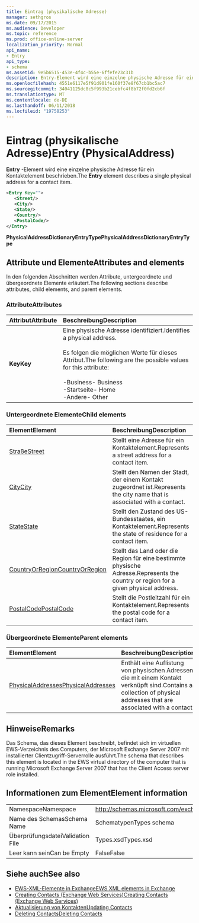 ```yaml
---
title: Eintrag (physikalische Adresse)
manager: sethgros
ms.date: 09/17/2015
ms.audience: Developer
ms.topic: reference
ms.prod: office-online-server
localization_priority: Normal
api_name:
- Entry
api_type:
- schema
ms.assetid: 9e5b6515-453e-4f4c-b55e-6ffefe23c31b
description: Entry-Element wird eine einzelne physische Adresse für ein Kontaktelement beschrieben.
ms.openlocfilehash: 4551e6117e5f91d901fe160f37e8f67cb1bc5ac7
ms.sourcegitcommit: 34041125dc8c5f993b21cebfc4f8b72f0fd2cb6f
ms.translationtype: MT
ms.contentlocale: de-DE
ms.lasthandoff: 06/11/2018
ms.locfileid: "19758253"
---
```

# <a name="entry-physicaladdress"></a><span data-ttu-id="e6af3-103">Eintrag (physikalische Adresse)</span><span class="sxs-lookup"><span data-stu-id="e6af3-103">Entry (PhysicalAddress)</span></span>

<span data-ttu-id="e6af3-104">**Entry** -Element wird eine einzelne physische Adresse für ein Kontaktelement beschrieben.</span><span class="sxs-lookup"><span data-stu-id="e6af3-104">The **Entry** element describes a single physical address for a contact item.</span></span> 
  
```xml
<Entry Key="">
   <Street/>
   <City/>
   <State/>
   <Country/>
   <PostalCode/>
</Entry>
```

 <span data-ttu-id="e6af3-105">**PhysicalAddressDictionaryEntryType**</span><span class="sxs-lookup"><span data-stu-id="e6af3-105">**PhysicalAddressDictionaryEntryType**</span></span>
## <a name="attributes-and-elements"></a><span data-ttu-id="e6af3-106">Attribute und Elemente</span><span class="sxs-lookup"><span data-stu-id="e6af3-106">Attributes and elements</span></span>

<span data-ttu-id="e6af3-107">In den folgenden Abschnitten werden Attribute, untergeordnete und übergeordnete Elemente erläutert.</span><span class="sxs-lookup"><span data-stu-id="e6af3-107">The following sections describe attributes, child elements, and parent elements.</span></span>
  
### <a name="attributes"></a><span data-ttu-id="e6af3-108">Attribute</span><span class="sxs-lookup"><span data-stu-id="e6af3-108">Attributes</span></span>

|<span data-ttu-id="e6af3-109">**Attribut**</span><span class="sxs-lookup"><span data-stu-id="e6af3-109">**Attribute**</span></span>|<span data-ttu-id="e6af3-110">**Beschreibung**</span><span class="sxs-lookup"><span data-stu-id="e6af3-110">**Description**</span></span>|
|:-----|:-----|
|<span data-ttu-id="e6af3-111">**Key**</span><span class="sxs-lookup"><span data-stu-id="e6af3-111">**Key**</span></span> <br/> | <span data-ttu-id="e6af3-112">Eine physische Adresse identifiziert.</span><span class="sxs-lookup"><span data-stu-id="e6af3-112">Identifies a physical address.</span></span><br/><br/> <span data-ttu-id="e6af3-113">Es folgen die möglichen Werte für dieses Attribut.</span><span class="sxs-lookup"><span data-stu-id="e6af3-113">The following are the possible values for this attribute:</span></span><br/>  <br/><span data-ttu-id="e6af3-114">-Business</span><span class="sxs-lookup"><span data-stu-id="e6af3-114">-  Business</span></span>  <br/><span data-ttu-id="e6af3-115">-Startseite</span><span class="sxs-lookup"><span data-stu-id="e6af3-115">-  Home</span></span>  <br/><span data-ttu-id="e6af3-116">-Andere</span><span class="sxs-lookup"><span data-stu-id="e6af3-116">-  Other</span></span>  <br/> |
   
### <a name="child-elements"></a><span data-ttu-id="e6af3-117">Untergeordnete Elemente</span><span class="sxs-lookup"><span data-stu-id="e6af3-117">Child elements</span></span>

|<span data-ttu-id="e6af3-118">**Element**</span><span class="sxs-lookup"><span data-stu-id="e6af3-118">**Element**</span></span>|<span data-ttu-id="e6af3-119">**Beschreibung**</span><span class="sxs-lookup"><span data-stu-id="e6af3-119">**Description**</span></span>|
|:-----|:-----|
|[<span data-ttu-id="e6af3-120">Straße</span><span class="sxs-lookup"><span data-stu-id="e6af3-120">Street</span></span>](street.md) <br/> |<span data-ttu-id="e6af3-121">Stellt eine Adresse für ein Kontaktelement.</span><span class="sxs-lookup"><span data-stu-id="e6af3-121">Represents a street address for a contact item.</span></span>  <br/> |
|[<span data-ttu-id="e6af3-122">City</span><span class="sxs-lookup"><span data-stu-id="e6af3-122">City</span></span>](city.md) <br/> |<span data-ttu-id="e6af3-123">Stellt den Namen der Stadt, der einem Kontakt zugeordnet ist.</span><span class="sxs-lookup"><span data-stu-id="e6af3-123">Represents the city name that is associated with a contact.</span></span>  <br/> |
|[<span data-ttu-id="e6af3-124">State</span><span class="sxs-lookup"><span data-stu-id="e6af3-124">State</span></span>](state-ex15websvcsotherref.md) <br/> |<span data-ttu-id="e6af3-125">Stellt den Zustand des US-Bundesstaates, ein Kontaktelement.</span><span class="sxs-lookup"><span data-stu-id="e6af3-125">Represents the state of residence for a contact item.</span></span>  <br/> |
|[<span data-ttu-id="e6af3-126">CountryOrRegion</span><span class="sxs-lookup"><span data-stu-id="e6af3-126">CountryOrRegion</span></span>](countryorregion.md) <br/> |<span data-ttu-id="e6af3-127">Stellt das Land oder die Region für eine bestimmte physische Adresse.</span><span class="sxs-lookup"><span data-stu-id="e6af3-127">Represents the country or region for a given physical address.</span></span>  <br/> |
|[<span data-ttu-id="e6af3-128">PostalCode</span><span class="sxs-lookup"><span data-stu-id="e6af3-128">PostalCode</span></span>](postalcode.md) <br/> |<span data-ttu-id="e6af3-129">Stellt die Postleitzahl für ein Kontaktelement.</span><span class="sxs-lookup"><span data-stu-id="e6af3-129">Represents the postal code for a contact item.</span></span>  <br/> |
   
### <a name="parent-elements"></a><span data-ttu-id="e6af3-130">Übergeordnete Elemente</span><span class="sxs-lookup"><span data-stu-id="e6af3-130">Parent elements</span></span>

|<span data-ttu-id="e6af3-131">**Element**</span><span class="sxs-lookup"><span data-stu-id="e6af3-131">**Element**</span></span>|<span data-ttu-id="e6af3-132">**Beschreibung**</span><span class="sxs-lookup"><span data-stu-id="e6af3-132">**Description**</span></span>|
|:-----|:-----|
|[<span data-ttu-id="e6af3-133">PhysicalAddresses</span><span class="sxs-lookup"><span data-stu-id="e6af3-133">PhysicalAddresses</span></span>](physicaladdresses.md) <br/> |<span data-ttu-id="e6af3-134">Enthält eine Auflistung von physischen Adressen, die mit einem Kontakt verknüpft sind.</span><span class="sxs-lookup"><span data-stu-id="e6af3-134">Contains a collection of physical addresses that are associated with a contact.</span></span>  <br/> |
   
## <a name="remarks"></a><span data-ttu-id="e6af3-135">Hinweise</span><span class="sxs-lookup"><span data-stu-id="e6af3-135">Remarks</span></span>

<span data-ttu-id="e6af3-136">Das Schema, das dieses Element beschreibt, befindet sich im virtuellen EWS-Verzeichnis des Computers, der Microsoft Exchange Server 2007 mit installierter Clientzugriff-Serverrolle ausführt.</span><span class="sxs-lookup"><span data-stu-id="e6af3-136">The schema that describes this element is located in the EWS virtual directory of the computer that is running Microsoft Exchange Server 2007 that has the Client Access server role installed.</span></span>
  
## <a name="element-information"></a><span data-ttu-id="e6af3-137">Informationen zum Element</span><span class="sxs-lookup"><span data-stu-id="e6af3-137">Element information</span></span>

|||
|:-----|:-----|
|<span data-ttu-id="e6af3-138">Namespace</span><span class="sxs-lookup"><span data-stu-id="e6af3-138">Namespace</span></span>  <br/> |http://schemas.microsoft.com/exchange/services/2006/types  <br/> |
|<span data-ttu-id="e6af3-139">Name des Schemas</span><span class="sxs-lookup"><span data-stu-id="e6af3-139">Schema Name</span></span>  <br/> |<span data-ttu-id="e6af3-140">Schematypen</span><span class="sxs-lookup"><span data-stu-id="e6af3-140">Types schema</span></span>  <br/> |
|<span data-ttu-id="e6af3-141">Überprüfungsdatei</span><span class="sxs-lookup"><span data-stu-id="e6af3-141">Validation File</span></span>  <br/> |<span data-ttu-id="e6af3-142">Types.xsd</span><span class="sxs-lookup"><span data-stu-id="e6af3-142">Types.xsd</span></span>  <br/> |
|<span data-ttu-id="e6af3-143">Leer kann sein</span><span class="sxs-lookup"><span data-stu-id="e6af3-143">Can be Empty</span></span>  <br/> |<span data-ttu-id="e6af3-144">False</span><span class="sxs-lookup"><span data-stu-id="e6af3-144">False</span></span>  <br/> |
   
## <a name="see-also"></a><span data-ttu-id="e6af3-145">Siehe auch</span><span class="sxs-lookup"><span data-stu-id="e6af3-145">See also</span></span>

- [<span data-ttu-id="e6af3-146">EWS-XML-Elemente in Exchange</span><span class="sxs-lookup"><span data-stu-id="e6af3-146">EWS XML elements in Exchange</span></span>](ews-xml-elements-in-exchange.md)
- [<span data-ttu-id="e6af3-147">Creating Contacts (Exchange Web Services)</span><span class="sxs-lookup"><span data-stu-id="e6af3-147">Creating Contacts (Exchange Web Services)</span></span>](http://msdn.microsoft.com/library/4845917e-70d1-481c-bbd7-011ec6571789%28Office.15%29.aspx)  
- [<span data-ttu-id="e6af3-148">Aktualisierung von Kontakten</span><span class="sxs-lookup"><span data-stu-id="e6af3-148">Updating Contacts</span></span>](http://msdn.microsoft.com/library/9a865953-b94a-4229-b632-2dee433314be%28Office.15%29.aspx)  
- [<span data-ttu-id="e6af3-149">Deleting Contacts</span><span class="sxs-lookup"><span data-stu-id="e6af3-149">Deleting Contacts</span></span>](http://msdn.microsoft.com/library/fcc3dc84-cd3e-455e-a1a7-ae6921c9b588%28Office.15%29.aspx)

